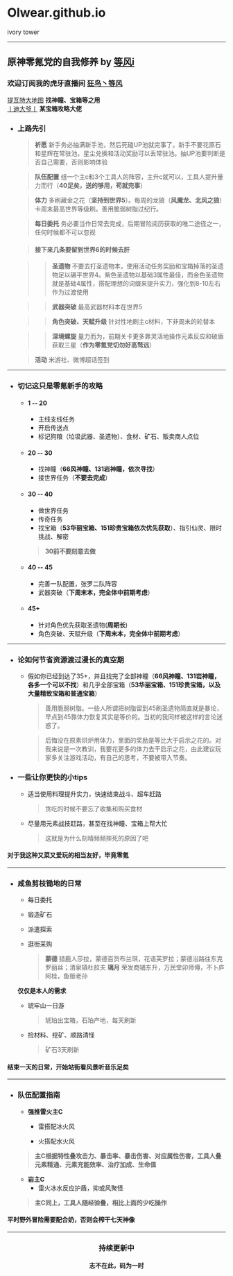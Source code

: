 # Olwear.github.io
ivory tower

***

## 原神零氪党的自我修养 by [等风i](https://bbs.mihoyo.com/ys/accountCenter/postList?id=185349014)
### 欢迎订阅我的虎牙直播间 [狂鸟丶等风](https://www.huya.com/orlove)
[提瓦特大地图](https://bbs.mihoyo.com/ys/obc/content/1060/detail?bbs_presentation_style=no_header) **找神瞳、宝箱等之用**  
[丨迪大爷丨](https://bbs.mihoyo.com/ys/accountCenter/postList?id=162661361 "丨迪大爷丨") **某宝箱攻略大佬**
* ### 上路先引
	> **祈愿**
	> 新手务必抽满新手池，然后死磕UP池就完事了。新手不要花原石和星辉在常驻池，星尘兑换和活动奖励可以丢常驻池。抽UP池要判断是否自己需要，否则影响体验

	> **队伍配置**
	组一个主c和3个工具人的阵容，主升c就可以，工具人提升量力而行（**40足矣，送的够用，苟就完事**）

	> **体力**
	多刷藏金之花（**坚持到世界5**）。每周的龙狼（**风魔龙、北风之狼**）卡周末最高世界等级刷。善用脆弱树脂过纪行。

	> **每日委托**
	务必要当作日常去完成，后期冒险阅历获取的唯二途径之一，任何时候都不可以忽视

	> #### 接下来几条要留到世界6的时候去肝

	> > **圣遗物**
	不要去打圣遗物本，使用活动任务奖励和宝箱掉落的圣遗物足以碾平世界4。紫色圣遗物以基础3属性最佳，而金色圣遗物就是基础4属性，搭配理想的词缀来提升实力，强化到8-10左右作为过渡使用

	> > **武器突破**
	最高武器材料本在世界5

	> > **角色突破、天赋升级**
	针对性地刷主c材料，下非周末的轮替本

	> > **深境螺旋**
	量力而为，前期关卡更多靠灵活地操作元素反应和破盾获取三星（**作为零氪党切勿好高骛远**）

	> **活动**
	米游社、微博超话签到

***

* ### 切记这只是零氪新手的攻略
	* #### **1 -- 20**
		* 主线支线任务
		* 开启传送点
		* 标记狗粮（垃圾武器、圣遗物）、食材、矿石、贩卖商人点位
	* #### **20 -- 30**
		* 找神瞳（**66风神瞳、131岩神瞳，依次寻找**）
		* 接世界任务（**不要去完成**）
	* #### **30 -- 40**
		* 做世界任务
		* 传奇任务
		* 找宝箱（**53华丽宝箱、151珍贵宝箱依次优先获取**）、指引仙灵、限时挑战、解密
		> **30前不要刻意去做**
	* #### **40 -- 45**
		* 完善一队配置，张罗二队阵容
		* 武器突破（**下周末本，完全体中前期考虑**）
	* #### **45+**
		* 针对角色优先获取圣遗物(**周期长**)
		* 角色突破、天赋升级（**下周末本，完全体中前期考虑**）

***

* ### 论如何节省资源渡过漫长的真空期
	* 假如你已经到达了35+，并且找完了全部神瞳（**66风神瞳、131岩神瞳，各多一个可以不找**）和几乎全部宝箱（**53华丽宝箱、151珍贵宝箱，以及大量精致宝箱和普通宝箱**）
		> 善用脆弱树脂。一些人所谓把树脂留到45刷圣遗物简直就是暴论，早点到45靠体力恢复其实是等价的。当初的我同样被这样的言论迷惑了。

		> 后悔没在原素烘炉用体力，里面的奖励是等比大于启示之花的。对我来说是一次教训，我要花更多的体力去干启示之花，由此建议玩家多关注游戏活动，有自己的思考，不要被带入节奏。

* ### 一些让你更快的小tips
	* 适当使用料理提升实力，快速结束战斗、超车赶路
		> 贪吃的时候不要忘了收集和购买食材

	* 尽量用元素战技赶路，甚至在找神瞳、宝箱上帮大忙
		> 这就是为什么刻晴频频摔死的原因了吧

#### 对于我这种又菜又爱玩的相当友好，毕竟零氪

***

* ### 咸鱼剪枝锄地的日常
	* 每日委托

	* 锻造矿石

	* 派遣探索

	* 逛街采购
		> **蒙德** 猎鹿人莎拉，蒙德百货布兰琪，花语芙罗拉；蒙德沿路往东克罗丽丝；清泉镇杜拉夫
		> **璃月** 荣发商铺东升，万民堂卯师傅，不卜庐阿桂，鱼贩老孙

	**仅仅是本人的需求**

	* 琥牢山一日游
		> 琥珀出宝箱，石珀产地，每天刷新

	*  捡材料、挖矿、顺路清怪
		> 矿石3天刷新

#### 结束一天的日常，开始站街看风景听音乐足矣

***

* ### 队伍配置指南
	* **强推雷火主C**
		* 雷搭配冰火风

		* 火搭配水火风

	> **主C根据特性叠攻击力、暴击率、暴击伤害、对应属性伤害，工具人叠元素精通、元素充能效率、治疗加成、生命值**

	* **岩主C**
		* 雷火冰水反应护盾，抑或风聚怪

	> **主C同上，工具人随经验叠，相比上面的少吃操作**

#### 平时野外冒险需要配合奶，否则会榨干七天神像

***

### <center>持续更新中</center>
#### <center>志不在此，码为一时</center>
